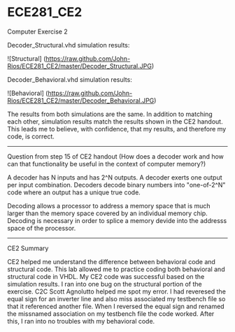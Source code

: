 ECE281_CE2
==========

Computer Exercise 2

Decoder_Structural.vhd simulation results:

![Structural] (https://raw.github.com/John-Rios/ECE281_CE2/master/Decoder_Structural.JPG)

Decoder_Behavioral.vhd simulation results:

![Behavioral] (https://raw.github.com/John-Rios/ECE281_CE2/master/Decoder_Behavioral.JPG)

The results from both simulations are the same. In addition to matching each other, simulation results match the results shown in the CE2 handout. This leads me to believe, with confidence, that my results, and therefore my code, is correct. 

________________________________________________________________________________________________________________________

Question from step 15 of CE2 handout
(How does a decoder work and how can that functionality be useful in the context of computer memory?)

A decoder has N inputs and has 2^N outputs. A decoder exerts one output per input combination. Decoders decode binary numbers into "one-of-2^N" code where an output has a unique true code.

Decoding allows a processor to address a memory space that is much larger than the memory space covered by an individual memory chip. Decoding is necessary in order to splice a memory devide into the addresss space of the processor. 

________________________________________________________________________________________________________________________

CE2 Summary

CE2 helped me understand the difference between behavioral code and structural code. This lab allowed me to practice coding both behavioral and structural code in VHDL. My CE2 code was successful based on the simulation results. I ran into one bug on the structural portion of the exercise. C2C Scott Agnolutto helped me spot my error. I had reveresed the equal sign for an inverter line and also miss associated my testbench file so that it referenced another file. When I reversed the equal sign and renamed the missnamed association on my testbench file the code worked. After this, I ran into no troubles with my behavioral code. 

